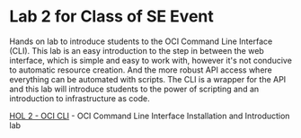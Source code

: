 # Lab 2 for Class of SE Event



 Hands on lab to introduce students to the OCI Command Line Interface (CLI).  This lab is an easy introduction to the step in between the web interface, which is simple and easy to work with, however it's not conducive to automatic resource creation.  And the more robust API access where everything can be automated with scripts.  The CLI is a wrapper for the API and this lab will introduce students to the power of scripting and an introduction to infrastructure as code.

[HOL 2 - OCI CLI](./Class-Of-Lab02-OCI-CLI.md) - OCI Command Line Interface Installation and Introduction lab

